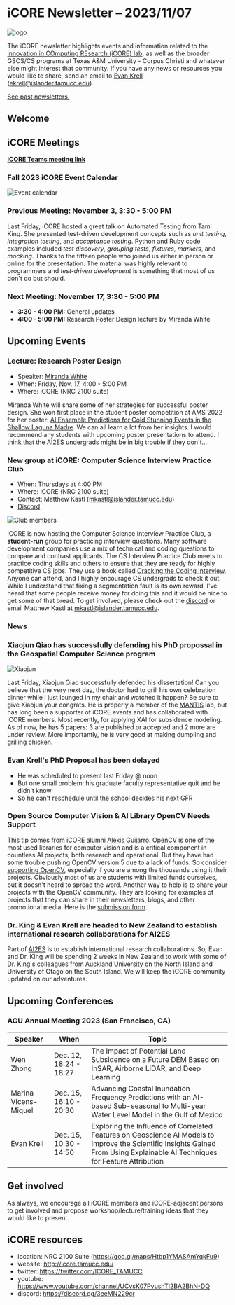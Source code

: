 # iCORE Newsletter – 2023/11/07

![logo](../img/logo_plain_sm.jpg)

The iCORE newsletter highlights events and information related to the [innovation in COmputing REsearch (iCORE) lab](https://icore.tamucc.edu/),
as well as the broader GSCS/CS programs at Texas A&M University - Corpus Christi and whatever else might interest that community.
If you have any news or resources you would like to share, send an email to [Evan Krell](https://scholar.google.com/citations?user=jLuwYGAAAAAJ&hl=en) (ekrell@islander.tamucc.edu).

[See past newsletters.](https://github.com/ekrell/icore_website/tree/main/news)

## Welcome

## iCORE Meetings

**[iCORE Teams meeting link](https://teams.microsoft.com/l/meetup-join/19%3Ameeting_MDdlZDBiMTgtYzVjNS00YjhhLWE5OTctY2Y5YzMyYTljNzU5%40thread.v2/0?context=%7B%22Tid%22%3A%2234cbfaf1-67a6-4781-a9ca-514eb2550b66%22%2C%22Oid%22%3A%22994c008b-0707-4f3c-8ac0-73b65e733430%22%2C%22MessageId%22%3A%220%22%7D)**

### Fall 2023 iCORE Event Calendar

![Event calendar](../img/icore_events_fall2023.png)

### Previous Meeting: November 3, 3:30 - 5:00 PM

Last Friday, iCORE hosted a great talk on Automated Testing from Tami King. She presented test-driven development concepts such as _unit testing_, _integration testing_, and _acceptance testing_. Python and Ruby code examples included _test discovery_, _grouping tests_, _fixtures_, _markers_, and _mocking_. Thanks to the fifteen people who joined us either in person or online for the presentation. The material was highly relevant to programmers and _test-driven development_ is something that most of us don't do but should. 

### Next Meeting: November 17, 3:30 - 5:00 PM

- **3:30 - 4:00 PM:** General updates
- **4:00 - 5:00 PM:** Research Poster Design lecture by Miranda White

## Upcoming Events

### Lecture: Research Poster Design

- Speaker: [Miranda White](https://www.linkedin.com/in/miranda-white-859b2414a/) 
- When: Friday, Nov. 17, 4:00 - 5:00 PM
- Where: iCORE (NRC 2100 suite)

Miranda White will share some of her strategies for successful poster design. She won first place in the student poster competition at AMS 2022 for her poster: [AI Ensemble Predictions for Cold Stunning Events in the Shallow Laguna Madre](https://ams.confex.com/ams/103ANNUAL/meetingapp.cgi/Paper/418860). We can all learn a lot from her insights. I would recommend any students with upcoming poster presentations to attend. I think that the AI2ES undergrads might be in big trouble if they don't...

### New group at iCORE: Computer Science Interview Practice Club

- When: Thursdays at 4:00 PM
- Where: iCORE (NRC 2100 suite)
- Contact: Matthew Kastl (mkastl@islander.tamucc.edu)
- [Discord](https://discord.gg/ThpnUPZAcf)

![Club members](../img/ccipc.jpg)

iCORE is now hosting the Computer Science Interview Practice Club, a **student-run** group for practicing interview questions. Many software development companies use a mix of technical and coding questions to compare and contrast applicants. The CS Interview Practice Club meets to practice coding skills and others to ensure that they are ready for highly competitive CS jobs. They use a book called [Cracking the Coding Interview](https://www.crackingthecodinginterview.com/). Anyone can attend, and I highly encourage CS undergrads to check it out. While I understand that fixing a segmentation fault is its own reward, I've heard that some people receive money for doing this and it would be nice to get some of that bread. To get involved, please check out the [discord](https://discord.gg/ThpnUPZAcf) or email Matthew Kastl at mkastl@islander.tamucc.edu. 

### News

### Xiaojun Qiao has successfully defending his PhD propossal in the Geospatial Computer Science program

![Xiaojun](../img/xiaojun.png)

Last Friday, Xiaojun Qiao successfully defended his dissertation! Can you believe that the very next day, the doctor had to grill his own celebration dinner while I just lounged in my chair and watched it happen? Be sure to give Xiaojun your congrats. He is properly a member of the [MANTIS](https://mantisresearch.org/) lab, but has long been a supporter of iCORE events and has collaborated with iCORE members. Most recently, for applying XAI for subsidence modeling. As of now, he has 5 papers: 3 are published or accepted and 2 more are under review. More importantly, he is very good at making dumpling and grilling chicken. 

### Evan Krell's PhD Proposal has been delayed

- He was scheduled to present last Friday @ noon
- But one small problem: his graduate faculty representative quit and he didn't know
- So he can't reschedule until the school decides his next GFR

### Open Source Computer Vision & AI Library OpenCV Needs Support 

This tip comes from iCORE alumni [Alexis Guijarro](https://toton.dev/). OpenCV is one of the most used libraries for computer vision and is a critical component in countless AI projects, both research and operational. But they have had some trouble pushing OpenCV version 5 due to a lack of funds. So consider [supporting OpenCV](https://www.indiegogo.com/projects/opencv-5-support-non-profit-open-source-cv-ai#/), especially if you are among the thousands using it their projects. Obviously most of us are students with limited funds ourselves, but it doesn't heard to spread the word. Another way to help is to share your projects with the OpenCV community. They are looking for examples of projects that they can share in their newsletters, blogs, and other promotional media. Here is the [submission form](https://form.jotform.com/233105358823151). 

### Dr. King & Evan Krell are headed to New Zealand to establish international research collaborations for AI2ES

Part of [AI2ES](https://www.ai2es.org/) is to establish international research collaborations. So, Evan and Dr. King will be spending 2 weeks in New Zealand to work with some of Dr. King's colleagues from Auckland University on the North Island and University of Otago on the South Island. We will keep the iCORE community updated on our adventures. 

## Upcoming Conferences

### AGU Annual Meeting 2023 (San Francisco, CA)

| **Speaker** | **When**               | **Topic**                                                                                                                                                                     | 
|-------------|------------------------|-------------------------------------------------------------------------------------------------------------------------------------------------------------------------------|
| Wen Zhong   | Dec. 12, 18:24 - 18:27 | The Impact of Potential Land Subsidence on a Future DEM Based on InSAR, Airborne LiDAR, and Deep Learning                                                                     | 
| Marina Vicens-Miquel | Dec. 15, 16:10 - 20:30 | Advancing Coastal Inundation Frequency Predictions with an AI-based Sub-seasonal to Multi-year Water Level Model in the Gulf of Mexico                                        | 
| Evan Krell  | Dec. 15, 10:30 - 14:50 | Exploring the Influence of Correlated Features on Geoscience AI Models to Improve the Scientific Insights Gained From Using Explainable AI Techniques for Feature Attribution | 


## Get involved

As always, we encourage all iCORE members and iCORE-adjacent persons to get involved and propose workshop/lecture/training ideas that they would like to present.

## iCORE resources

- location: NRC 2100 Suite (https://goo.gl/maps/Htbp1YMASAmYqkFu9)
- website: http://icore.tamucc.edu/
- twitter: https://twitter.com/ICORE_TAMUCC
- youtube: https://www.youtube.com/channel/UCvsK07PvushTI2BA2BhN-DQ
- discord: https://discord.gg/3eeMN229cr
